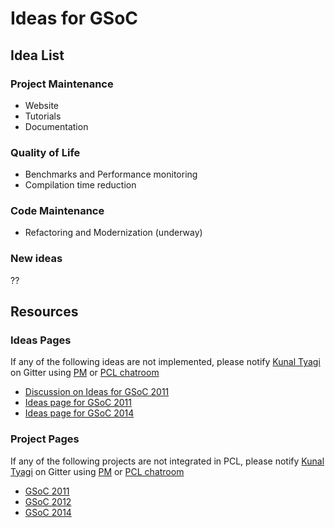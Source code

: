 # Ideas for GSoC

## Idea List

### Project Maintenance
* Website
* Tutorials
* Documentation

### Quality of Life
* Benchmarks and Performance monitoring
* Compilation time reduction

### Code Maintenance
* Refactoring and Modernization (underway)

### New ideas
??

## Resources
### Ideas Pages
If any of the following ideas are not implemented, please notify [Kunal Tyagi](https://github.com/kunaltyagi) on Gitter using [PM](https://gitter.im/kunaltyagi) or [PCL chatroom](https://gitter.im/PointCloudLibrary/pcl)
* [Discussion on Ideas for GSoC 2011](http://www.pcl-developers.org/two-more-projects-for-GSOC-tt4645184.html#none)
* [Ideas page for GSoC 2011](https://web.archive.org/web/20130314145536/http://www.pointclouds.org:80/gsoc2011/ideas.html)
* [Ideas page for GSoC 2014](http://www.pointclouds.org/gsoc/)
### Project Pages
If any of the following projects are not integrated in PCL, please notify [Kunal Tyagi](https://github.com/kunaltyagi) on Gitter using [PM](https://gitter.im/kunaltyagi) or [PCL chatroom](https://gitter.im/PointCloudLibrary/pcl)
* [GSoC 2011](http://www.pointclouds.org/blog/gsoc/)
* [GSoC 2012](https://web.archive.org/web/20121009031358/http://pointclouds.org:80/news/pcl-gsoc-kickstart.html)
* [GSoC 2014](http://www.pointclouds.org/blog/gsoc14/index.php)